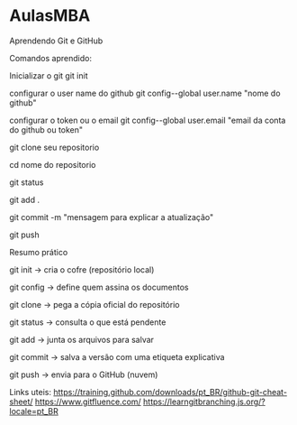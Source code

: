 # AulasMBA

Aprendendo Git e GitHub



Comandos aprendido:




Inicializar o git
git init

configurar o user name do github
git config--global user.name "nome do github"

configurar o token ou o email
git config--global user.email "email da conta do github ou token"

git clone seu repositorio

cd nome do repositorio

git status

git add .

git commit -m "mensagem para explicar a atualização"

git push

Resumo prático

git init → cria o cofre (repositório local)

git config → define quem assina os documentos

git clone → pega a cópia oficial do repositório

git status → consulta o que está pendente

git add → junta os arquivos para salvar

git commit → salva a versão com uma etiqueta explicativa

git push → envia para o GitHub (nuvem)


Links uteis:
https://training.github.com/downloads/pt_BR/github-git-cheat-sheet/
https://www.gitfluence.com/
https://learngitbranching.js.org/?locale=pt_BR

